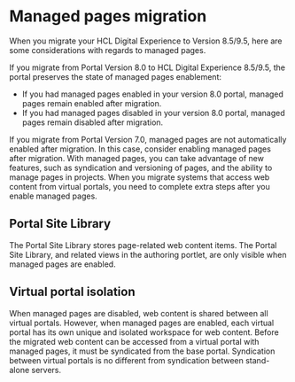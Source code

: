 # Managed pages migration

When you migrate your HCL Digital Experience to Version 8.5/9.5, here are some considerations with regards to managed pages.

If you migrate from Portal Version 8.0 to HCL Digital Experience 8.5/9.5, the portal preserves the state of managed pages enablement:

-   If you had managed pages enabled in your version 8.0 portal, managed pages remain enabled after migration.
-   If you had managed pages disabled in your version 8.0 portal, managed pages remain disabled after migration.

If you migrate from Portal Version 7.0, managed pages are not automatically enabled after migration. In this case, consider enabling managed pages after migration. With managed pages, you can take advantage of new features, such as syndication and versioning of pages, and the ability to manage pages in projects. When you migrate systems that access web content from virtual portals, you need to complete extra steps after you enable managed pages.

## Portal Site Library

The Portal Site Library stores page-related web content items. The Portal Site Library, and related views in the authoring portlet, are only visible when managed pages are enabled.

## Virtual portal isolation

When managed pages are disabled, web content is shared between all virtual portals. However, when managed pages are enabled, each virtual portal has its own unique and isolated workspace for web content. Before the migrated web content can be accessed from a virtual portal with managed pages, it must be syndicated from the base portal. Syndication between virtual portals is no different from syndication between stand-alone servers.


